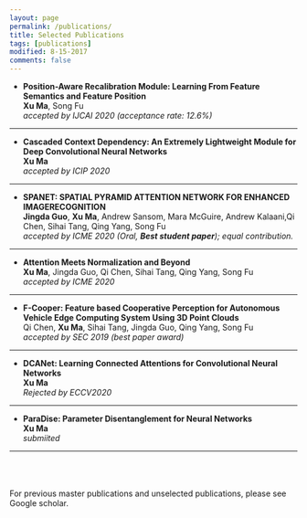 ```yaml
---
layout: page
permalink: /publications/
title: Selected Publications
tags: [publications]
modified: 8-15-2017
comments: false
---
```



* **Position-Aware Recalibration Module: Learning From Feature Semantics and Feature Position** <br />
  **Xu Ma**, Song Fu <br />
  *accepted by IJCAI 2020 (acceptance rate: 12.6%)*<br />
----
* **Cascaded Context Dependency: An Extremely Lightweight Module for Deep Convolutional Neural Networks** <br />
  **Xu Ma**<br />
  *accepted by ICIP 2020*<br />
----

* **SPANET: SPATIAL PYRAMID ATTENTION NETWORK FOR ENHANCED IMAGERECOGNITION** <br />
  **Jingda Guo**, **Xu Ma**, Andrew Sansom, Mara McGuire, Andrew Kalaani,Qi Chen, Sihai Tang, Qing Yang, Song Fu <br />
  *accepted by ICME 2020 (Oral, **Best student paper**); equal contribution.*<br />
----

* **Attention Meets Normalization and Beyond** <br />
  **Xu Ma**, Jingda Guo, Qi Chen, Sihai Tang, Qing Yang, Song Fu<br />
  *accepted by ICME 2020*<br />
----

* **F-Cooper: Feature based Cooperative Perception for Autonomous Vehicle Edge Computing System Using 3D Point Clouds** <br />
  Qi Chen, **Xu Ma**, Sihai Tang, Jingda Guo, Qing Yang, Song Fu<br />
  *accepted by SEC 2019 (best paper award)*<br />
----

* **DCANet: Learning Connected Attentions for Convolutional Neural Networks** <br />
  **Xu Ma**<br />
  *Rejected by ECCV2020*<br />
----

* **ParaDise: Parameter Disentanglement for Neural Networks** <br />
  **Xu Ma**<br />
  *submiited*<br />
----





<br /><br /><br />For previous master publications and unselected publications, please see Google scholar.



